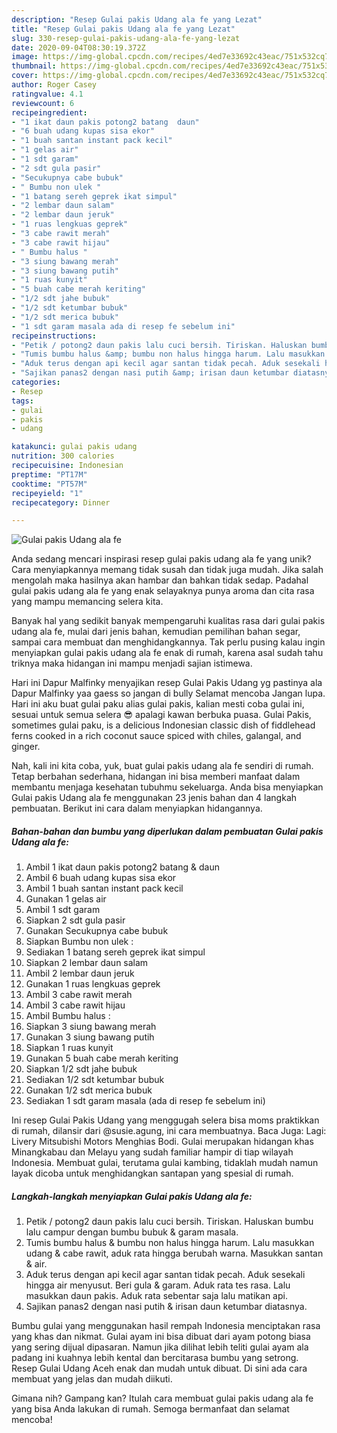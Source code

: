 ```yaml
---
description: "Resep Gulai pakis Udang ala fe yang Lezat"
title: "Resep Gulai pakis Udang ala fe yang Lezat"
slug: 330-resep-gulai-pakis-udang-ala-fe-yang-lezat
date: 2020-09-04T08:30:19.372Z
image: https://img-global.cpcdn.com/recipes/4ed7e33692c43eac/751x532cq70/gulai-pakis-udang-ala-fe-foto-resep-utama.jpg
thumbnail: https://img-global.cpcdn.com/recipes/4ed7e33692c43eac/751x532cq70/gulai-pakis-udang-ala-fe-foto-resep-utama.jpg
cover: https://img-global.cpcdn.com/recipes/4ed7e33692c43eac/751x532cq70/gulai-pakis-udang-ala-fe-foto-resep-utama.jpg
author: Roger Casey
ratingvalue: 4.1
reviewcount: 6
recipeingredient:
- "1 ikat daun pakis potong2 batang  daun"
- "6 buah udang kupas sisa ekor"
- "1 buah santan instant pack kecil"
- "1 gelas air"
- "1 sdt garam"
- "2 sdt gula pasir"
- "Secukupnya cabe bubuk"
- " Bumbu non ulek "
- "1 batang sereh geprek ikat simpul"
- "2 lembar daun salam"
- "2 lembar daun jeruk"
- "1 ruas lengkuas geprek"
- "3 cabe rawit merah"
- "3 cabe rawit hijau"
- " Bumbu halus "
- "3 siung bawang merah"
- "3 siung bawang putih"
- "1 ruas kunyit"
- "5 buah cabe merah keriting"
- "1/2 sdt jahe bubuk"
- "1/2 sdt ketumbar bubuk"
- "1/2 sdt merica bubuk"
- "1 sdt garam masala ada di resep fe sebelum ini"
recipeinstructions:
- "Petik / potong2 daun pakis lalu cuci bersih. Tiriskan. Haluskan bumbu lalu campur dengan bumbu bubuk &amp; garam masala."
- "Tumis bumbu halus &amp; bumbu non halus hingga harum. Lalu masukkan udang &amp; cabe rawit, aduk rata hingga berubah warna. Masukkan santan &amp; air."
- "Aduk terus dengan api kecil agar santan tidak pecah. Aduk sesekali hingga air menyusut. Beri gula &amp; garam. Aduk rata tes rasa. Lalu masukkan daun pakis. Aduk rata sebentar saja lalu matikan api."
- "Sajikan panas2 dengan nasi putih &amp; irisan daun ketumbar diatasnya."
categories:
- Resep
tags:
- gulai
- pakis
- udang

katakunci: gulai pakis udang 
nutrition: 300 calories
recipecuisine: Indonesian
preptime: "PT17M"
cooktime: "PT57M"
recipeyield: "1"
recipecategory: Dinner

---
```



![Gulai pakis Udang ala fe](https://img-global.cpcdn.com/recipes/4ed7e33692c43eac/751x532cq70/gulai-pakis-udang-ala-fe-foto-resep-utama.jpg)

Anda sedang mencari inspirasi resep gulai pakis udang ala fe yang unik? Cara menyiapkannya memang tidak susah dan tidak juga mudah. Jika salah mengolah maka hasilnya akan hambar dan bahkan tidak sedap. Padahal gulai pakis udang ala fe yang enak selayaknya punya aroma dan cita rasa yang mampu memancing selera kita.

Banyak hal yang sedikit banyak mempengaruhi kualitas rasa dari gulai pakis udang ala fe, mulai dari jenis bahan, kemudian pemilihan bahan segar, sampai cara membuat dan menghidangkannya. Tak perlu pusing kalau ingin menyiapkan gulai pakis udang ala fe enak di rumah, karena asal sudah tahu triknya maka hidangan ini mampu menjadi sajian istimewa.

Hari ini Dapur Malfinky menyajikan resep Gulai Pakis Udang yg pastinya ala Dapur Malfinky yaa gaess so jangan di bully Selamat mencoba Jangan lupa. Hari ini aku buat gulai paku alias gulai pakis, kalian mesti coba gulai ini, sesuai untuk semua selera 😎 apalagi kawan berbuka puasa. Gulai Pakis, sometimes gulai paku, is a delicious Indonesian classic dish of fiddlehead ferns cooked in a rich coconut sauce spiced with chiles, galangal, and ginger.


Nah, kali ini kita coba, yuk, buat gulai pakis udang ala fe sendiri di rumah. Tetap berbahan sederhana, hidangan ini bisa memberi manfaat dalam membantu menjaga kesehatan tubuhmu sekeluarga. Anda bisa menyiapkan Gulai pakis Udang ala fe menggunakan 23 jenis bahan dan 4 langkah pembuatan. Berikut ini cara dalam menyiapkan hidangannya.

<!--inarticleads1-->

##### Bahan-bahan dan bumbu yang diperlukan dalam pembuatan Gulai pakis Udang ala fe:

1. Ambil 1 ikat daun pakis potong2 batang &amp; daun
1. Ambil 6 buah udang kupas sisa ekor
1. Ambil 1 buah santan instant pack kecil
1. Gunakan 1 gelas air
1. Ambil 1 sdt garam
1. Siapkan 2 sdt gula pasir
1. Gunakan Secukupnya cabe bubuk
1. Siapkan  Bumbu non ulek :
1. Sediakan 1 batang sereh geprek ikat simpul
1. Siapkan 2 lembar daun salam
1. Ambil 2 lembar daun jeruk
1. Gunakan 1 ruas lengkuas geprek
1. Ambil 3 cabe rawit merah
1. Ambil 3 cabe rawit hijau
1. Ambil  Bumbu halus :
1. Siapkan 3 siung bawang merah
1. Gunakan 3 siung bawang putih
1. Siapkan 1 ruas kunyit
1. Gunakan 5 buah cabe merah keriting
1. Siapkan 1/2 sdt jahe bubuk
1. Sediakan 1/2 sdt ketumbar bubuk
1. Gunakan 1/2 sdt merica bubuk
1. Sediakan 1 sdt garam masala (ada di resep fe sebelum ini)


Ini resep Gulai Pakis Udang yang menggugah selera bisa moms praktikkan di rumah, dilansir dari @susie.agung, ini cara membuatnya. Baca Juga: Lagi: Livery Mitsubishi Motors Menghias Bodi. Gulai merupakan hidangan khas Minangkabau dan Melayu yang sudah familiar hampir di tiap wilayah Indonesia. Membuat gulai, terutama gulai kambing, tidaklah mudah namun layak dicoba untuk menghidangkan santapan yang spesial di rumah. 

<!--inarticleads2-->

##### Langkah-langkah menyiapkan Gulai pakis Udang ala fe:

1. Petik / potong2 daun pakis lalu cuci bersih. Tiriskan. Haluskan bumbu lalu campur dengan bumbu bubuk &amp; garam masala.
1. Tumis bumbu halus &amp; bumbu non halus hingga harum. Lalu masukkan udang &amp; cabe rawit, aduk rata hingga berubah warna. Masukkan santan &amp; air.
1. Aduk terus dengan api kecil agar santan tidak pecah. Aduk sesekali hingga air menyusut. Beri gula &amp; garam. Aduk rata tes rasa. Lalu masukkan daun pakis. Aduk rata sebentar saja lalu matikan api.
1. Sajikan panas2 dengan nasi putih &amp; irisan daun ketumbar diatasnya.


Bumbu gulai yang menggunakan hasil rempah Indonesia menciptakan rasa yang khas dan nikmat. Gulai ayam ini bisa dibuat dari ayam potong biasa yang sering dijual dipasaran. Namun jika dilihat lebih teliti gulai ayam ala padang ini kuahnya lebih kental dan bercitarasa bumbu yang setrong. Resep Gulai Udang Aceh enak dan mudah untuk dibuat. Di sini ada cara membuat yang jelas dan mudah diikuti. 

Gimana nih? Gampang kan? Itulah cara membuat gulai pakis udang ala fe yang bisa Anda lakukan di rumah. Semoga bermanfaat dan selamat mencoba!
